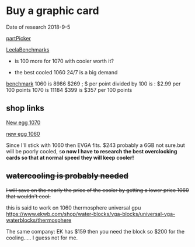 # Buy a graphic card

Date of research 2018-9-5


[partPicker](https://pcpartpicker.com/products/video-card/#X=21979,30959&sort=chipset&page=1)

[LeelaBenchmarks](https://docs.google.com/spreadsheets/d/1lGFf6PLGmBUSMan-YP7Vul4DpRNfn6K8oeCjBILe6uA/edit#gid=0)

* is 100 more for 1070 with cooler worth it?

* the best cooled 1060 24/7 is a big demand

[benchmark]("https://www.videocardbenchmark.net/high_end_gpus.html")
1060 is 8986 $269 ; $ per point divided by 100 is : $2.99 per 100 points
1070 is 11184 $399 is $357 per 100 points


## shop links

[New egg 1070]("https://www.newegg.com/Product/ProductList.aspx?Submit=ENE&IsNodeId=1&Description=gtx%201070&bop=And&Order=PRICE&PageSize=36")

[new egg 1060]("https://www.newegg.com/Product/ProductList.aspx?Submit=ENE&IsNodeId=1&Description=gtx%201060&bop=And&Order=PRICE&PageSize=36")

Since I'll stick with 1060 then EVGA fits. $243 probably a 6GB not sure.but will be poorly cooled, s**o now I have to research the best overclocking cards so that at normal speed they will keep cooler!**



## ~~watercooling is probably needed~~

~~I will save on the nearly the price of the cooler by getting a lower price 1060 that wouldn't cool.~~

this is said to work on 1060 thermosphere universal gpu 
https://www.ekwb.com/shop/water-blocks/vga-blocks/universal-vga-waterblocks/thermosphere

The same company: EK has $159 then you need the block so $200 for the cooling..... I guess not for me.
